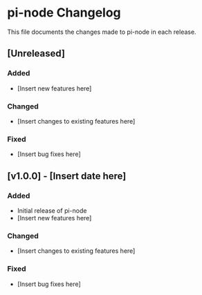 # pi-node Changelog

This file documents the changes made to pi-node in each release.

## [Unreleased]

### Added

- [Insert new features here]

### Changed

- [Insert changes to existing features here]

### Fixed

- [Insert bug fixes here]

## [v1.0.0] - [Insert date here]

### Added

- Initial release of pi-node
- [Insert new features here]

### Changed

- [Insert changes to existing features here]

### Fixed

- [Insert bug fixes here]

